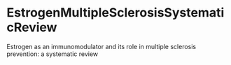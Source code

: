 # EstrogenMultipleSclerosisSystematicReview
Estrogen as an immunomodulator and its role in multiple sclerosis prevention: a systematic review

